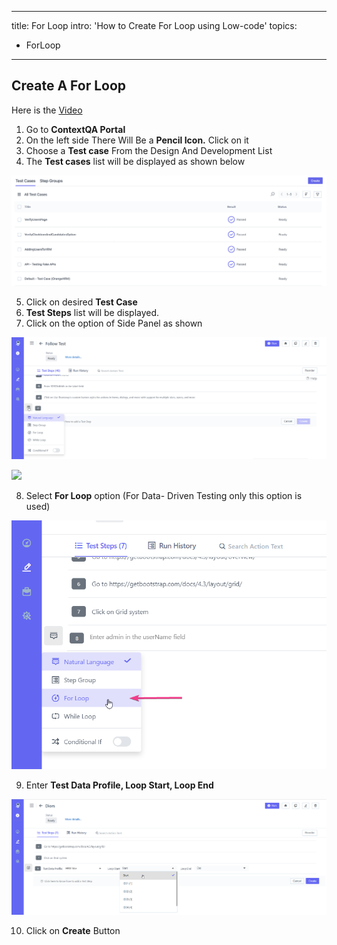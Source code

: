  ---
title: For Loop
intro: 'How to Create For Loop using Low-code'
topics:
  - ForLoop
---

## Create A For Loop
Here is the [Video](https://youtu.be/GE3mEDiPO0k)

1. Go to **ContextQA Portal** 
2. On the left side There Will Be a **Pencil Icon.** Click on it 
3. Choose a **Test case** From the Design And Development List 
4. The **Test cases** list will be displayed as shown below

![](imgs/test-case-list.png)

5. Click on desired **Test Case**
6. **Test Steps** list will be displayed. 
7. Click on the option of Side Panel as shown

![](imgs/if-condition.png)

![](../image/Aspose.Words.d40f5b37-f30c-4c0e-a713-94a14d168e3f.037.png)

8. Select **For Loop** option (For Data- Driven Testing only this option is used)

![](imgs/for-loop-select.png)

9. Enter **Test Data Profile, Loop Start, Loop End** 

![](imgs/data-profile.png)

10. Click on **Create** Button 


